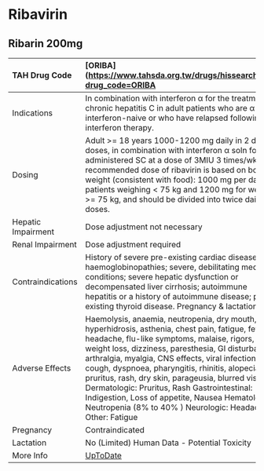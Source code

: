 # Ribavirin

## Ribarin 200mg

| TAH Drug Code      | [ORIBA](https://www.tahsda.org.tw/drugs/hissearch.php?drug_code=ORIBA                                                                                                                                                                                                                                                                                                                                                                                                                                                           |
|:-------------------|:--------------------------------------------------------------------------------------------------------------------------------------------------------------------------------------------------------------------------------------------------------------------------------------------------------------------------------------------------------------------------------------------------------------------------------------------------------------------------------------------------------------------------------|
| Indications        | In combination with interferon α for the treatment of chronic hepatitis C in adult patients who are α-interferon-naive or who have relapsed following α-interferon therapy.                                                                                                                                                                                                                                                                                                                                                     |
| Dosing             | Adult >= 18 years 1000-1200 mg daily in 2 divided doses, in combination with interferon α soln for inj administered SC at a dose of 3MIU 3 times/wk. The recommended dose of ribavirin is based on body weight (consistent with food): 1000 mg per day for patients weighing < 75 kg and 1200 mg for weight >= 75 kg, and should be divided into twice daily doses.                                                                                                                                                             |
| Hepatic Impairment | Dose adjustment not necessary                                                                                                                                                                                                                                                                                                                                                                                                                                                                                                   |
| Renal Impairment   | Dose adjustment required                                                                                                                                                                                                                                                                                                                                                                                                                                                                                                        |
| Contraindications  | History of severe pre-existing cardiac disease; haemoglobinopathies; severe, debilitating medical conditions; severe hepatic dysfunction or decompensated liver cirrhosis; autoimmune hepatitis or a history of autoimmune disease; pre-existing thyroid disease. Pregnancy & lactation.                                                                                                                                                                                                                                        |
| Adverse Effects    | Haemolysis, anaemia, neutropenia, dry mouth, hyperhidrosis, asthenia, chest pain, fatigue, fever, headache, flu-like symptoms, malaise, rigors, weight loss, dizziness, paresthesia, GI disturbances, arthralgia, myalgia, CNS effects, viral infection, cough, dyspnoea, pharyngitis, rhinitis, alopecia, pruritus, rash, dry skin, parageusia, blurred vision. Dermatologic: Pruritus, Rash Gastrointestinal: Indigestion, Loss of appetite, Nausea Hematologic: Neutropenia (8% to 40% ) Neurologic: Headache Other: Fatigue |
| Pregnancy          | Contraindicated                                                                                                                                                                                                                                                                                                                                                                                                                                                                                                                 |
| Lactation          | No (Limited) Human Data - Potential Toxicity                                                                                                                                                                                                                                                                                                                                                                                                                                                                                    |
| More Info          | [UpToDate](https://www.uptodate.com/contents/ribavirin-drug-information)                                                                                                                                                                                                                                                                                                                                                                                                                                                        |

